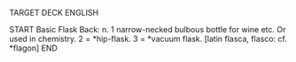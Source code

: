 TARGET DECK
ENGLISH

START
Basic
Flask
Back: n. 1 narrow-necked bulbous bottle for wine etc. Or used in chemistry. 2 = *hip-flask. 3 = *vacuum flask. [latin flasca, flasco: cf. *flagon]
END
